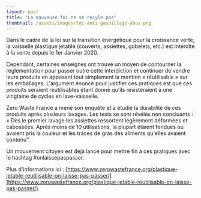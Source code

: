 ```yaml
---
layout: post
title: "La mauvause foi ne se recyle pas"
thumbnail: /assets/images/loi-anti-gaspillage-abus.png
---
```

Dans le cadre de la loi sur la transition énergétique pour la croissance verte, la vaisselle plastique jetable (couverts, assiettes, gobelets, etc.) est interdite à la vente depuis le 1er Janvier 2020.

<!--more-->

Cependant, certaines enseignes ont trouvé un moyen de contourner la réglementation pour passer outre cette interdiction et continuer de vendre leurs produits en apposant tout simplement la mention « réutilisable » sur les emballages. L'argument énoncé pour justifier ces pratiques est que ces produits seraient réutilisables étant donné qu'ils résisteraient à une vingtaine de cycles en lave-vaisselle.

Zero Waste France a mené son enquête et a étudié la durabilité de ces produits après plusieurs lavages. Les tests se sont révélés non concluants : « Dès le premier lavage les assiettes ressortent légèrement déformées et cabossées. Après moins de 10 utilisations, la plupart étaient fendues ou avaient pris la couleur et les traces de gras des aliments qu'elles avaient contenu”.

Un mouvement citoyen est déjà lancé pour mettre fin à ces pratiques avec le hashtag #onlaissepaspasser.

Plus d'informations ici : [https://www.zerowastefrance.org/plastique-jetable-reutilisable-on-laisse-pas-passer/](https://www.zerowastefrance.org/plastique-jetable-reutilisable-on-laisse-pas-passer/).
